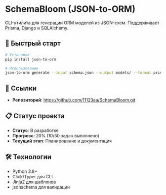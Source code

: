 # SchemaBloom (JSON-to-ORM)

CLI-утилита для генерации ORM моделей из JSON-схем. Поддерживает Prisma, Django и SQLAlchemy.

## 🚀 Быстрый старт

```bash
# Установка
pip install json-to-orm

# Использование
json-to-orm generate --input schema.json --output models/ --format prisma
```

## 🔗 Ссылки

- **Репозиторий**: https://github.com/11123aa/SchemaBloom.git

## 📋 Статус проекта

- **Статус**: В разработке
- **Прогресс**: 20% (10/50 задач выполнено)
- **Текущий этап**: Планирование и документация

## 🛠 Технологии

- Python 3.8+
- Click/Typer для CLI
- Jinja2 для шаблонов
- jsonschema для валидации 